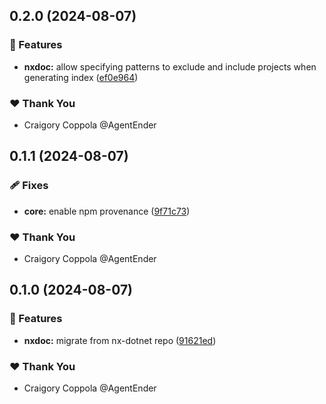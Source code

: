 ## 0.2.0 (2024-08-07)


### 🚀 Features

- **nxdoc:** allow specifying patterns to exclude and include projects when generating index ([ef0e964](https://github.com/agentender/nxdoc/commit/ef0e964))

### ❤️  Thank You

- Craigory Coppola @AgentEnder

## 0.1.1 (2024-08-07)


### 🩹 Fixes

- **core:** enable npm provenance ([9f71c73](https://github.com/agentender/nxdoc/commit/9f71c73))

### ❤️  Thank You

- Craigory Coppola @AgentEnder

## 0.1.0 (2024-08-07)


### 🚀 Features

- **nxdoc:** migrate from nx-dotnet repo ([91621ed](https://github.com/AgentEnder/nxdoc/commit/91621ed))

### ❤️  Thank You

- Craigory Coppola @AgentEnder